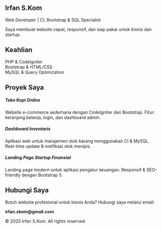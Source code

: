 <!DOCTYPE html>
<html lang="id">
<head>
  <meta charset="UTF-8">
  <meta name="viewport" content="width=device-width, initial-scale=1.0">
  <title>Irfan S.Kom | Web Developer</title>
  <link href="https://cdn.jsdelivr.net/npm/bootstrap@5.3.0/dist/css/bootstrap.min.css" rel="stylesheet">
</head>
<body>
  <!-- Hero Section -->
  <section class="bg-dark text-white text-center p-5">
    <h1 class="display-4">Irfan S.Kom</h1>
    <p class="lead">Web Developer | CI, Bootstrap & SQL Specialist</p>
    <p>Saya membuat website cepat, responsif, dan siap pakai untuk bisnis dan startup.</p>
  </section>

  <!-- Skills Section -->
  <section class="container py-5">
    <h2 class="text-center mb-4">Keahlian</h2>
    <div class="row text-center">
      <div class="col-md-4">PHP & CodeIgniter</div>
      <div class="col-md-4">Bootstrap & HTML/CSS</div>
      <div class="col-md-4">MySQL & Query Optimization</div>
    </div>
  </section>

  <!-- Projects Section -->
  <section class="bg-light py-5">
    <div class="container">
      <h2 class="text-center mb-4">Proyek Saya</h2>
      <div class="row g-4">
        <div class="col-md-4">
          <div class="card h-100">
            <div class="card-body">
              <h5 class="card-title">Toko Kopi Online</h5>
              <p class="card-text">Website e-commerce sederhana dengan CodeIgniter dan Bootstrap. Fitur: keranjang belanja, login, dan dashboard admin.</p>
            </div>
          </div>
        </div>
        <div class="col-md-4">
          <div class="card h-100">
            <div class="card-body">
              <h5 class="card-title">Dashboard Inventaris</h5>
              <p class="card-text">Aplikasi web untuk manajemen stok barang menggunakan CI & MySQL. Real-time update & notifikasi stok menipis.</p>
            </div>
          </div>
        </div>
        <div class="col-md-4">
          <div class="card h-100">
            <div class="card-body">
              <h5 class="card-title">Landing Page Startup Finansial</h5>
              <p class="card-text">Landing page modern untuk aplikasi pengatur keuangan. Responsif & SEO-friendly dengan Bootstrap 5.</p>
            </div>
          </div>
        </div>
      </div>
    </div>
  </section>

  <!-- Contact Section -->
  <section class="container text-center py-5">
    <h2>Hubungi Saya</h2>
    <p>Butuh website profesional untuk bisnis Anda? Hubungi saya melalui email:</p>
    <p><strong>irfan.skom@gmail.com</strong></p>
  </section>

  <footer class="bg-dark text-white text-center py-3">
    &copy; 2025 Irfan S.Kom. All rights reserved.
  </footer>

  <script src="https://cdn.jsdelivr.net/npm/bootstrap@5.3.0/dist/js/bootstrap.bundle.min.js"></script>
</body>
</html>
